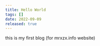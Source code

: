 ```yaml
---
title: Hello World
tags: []
date: 2022-09-09
released: true
---
```


this is my first blog (for mrxzx.info website)
